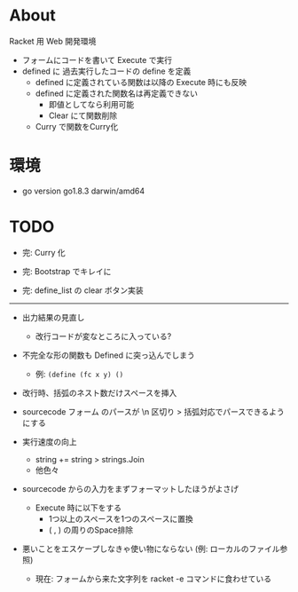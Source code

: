 # About

Racket 用 Web 開発環境

- フォームにコードを書いて Execute で実行
- defined に 過去実行したコードの define を定義
  - defined に定義されている関数は以降の Execute 時にも反映
  - defined に定義された関数名は再定義できない
    - 即値としてなら利用可能
    - Clear にて関数削除
  - Curry で関数をCurry化

# 環境

- go version go1.8.3 darwin/amd64

# TODO

- 完: Curry 化

- 完: Bootstrap でキレイに

- 完: define_list の clear ボタン実装

---

- 出力結果の見直し
  - 改行コードが変なところに入っている?

- 不完全な形の関数も Defined に突っ込んでしまう
  - 例: `(define (fc x y) ()`

- 改行時、括弧のネスト数だけスペースを挿入

- sourcecode フォーム のパースが \n 区切り > 括弧対応でパースできるようにする

- 実行速度の向上
  - string += string > strings.Join
  - 他色々

- sourcecode からの入力をまずフォーマットしたほうがよさげ
  - Execute 時に以下をする
    - 1つ以上のスペースを1つのスペースに置換
    - ( , ) の周りのSpace排除

- 悪いことをエスケープしなきゃ使い物にならない (例: ローカルのファイル参照)
  - 現在: フォームから来た文字列を racket -e コマンドに食わせている
